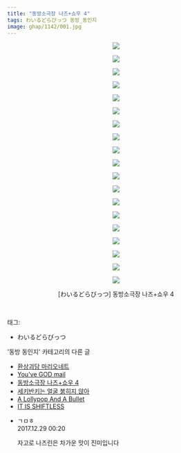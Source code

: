 ```yaml
---
title: "동방소극장 나즈+쇼우 4"
tags: わいるどらびっつ 동방_동인지
image: ghap/1142/001.jpg
---
```

<div class="article">
<p style="text-align: center; clear: none; float: none;"><img src="{{ site.nasurl }}/ghap/1142/001.jpg"/></p>
<p style="text-align: center; clear: none; float: none;"><img src="{{ site.nasurl }}/ghap/1142/002.jpg"/></p>
<p style="text-align: center; clear: none; float: none;"><img src="{{ site.nasurl }}/ghap/1142/003.jpg"/></p>
<p style="text-align: center; clear: none; float: none;"><img src="{{ site.nasurl }}/ghap/1142/004.jpg"/></p>
<p style="text-align: center; clear: none; float: none;"><img src="{{ site.nasurl }}/ghap/1142/005.jpg"/></p>
<p style="text-align: center; clear: none; float: none;"><img src="{{ site.nasurl }}/ghap/1142/006.jpg"/></p>
<p style="text-align: center; clear: none; float: none;"><img src="{{ site.nasurl }}/ghap/1142/007.jpg"/></p>
<p style="text-align: center; clear: none; float: none;"><img src="{{ site.nasurl }}/ghap/1142/008.jpg"/></p>
<p style="text-align: center; clear: none; float: none;"><img src="{{ site.nasurl }}/ghap/1142/009.jpg"/></p>
<p style="text-align: center; clear: none; float: none;"><img src="{{ site.nasurl }}/ghap/1142/010.jpg"/></p>
<p style="text-align: center; clear: none; float: none;"><img src="{{ site.nasurl }}/ghap/1142/011.jpg"/></p>
<p style="text-align: center; clear: none; float: none;"><img src="{{ site.nasurl }}/ghap/1142/012.jpg"/></p>
<p style="text-align: center; clear: none; float: none;"><img src="{{ site.nasurl }}/ghap/1142/013.jpg"/></p>
<p style="text-align: center; clear: none; float: none;"><img src="{{ site.nasurl }}/ghap/1142/014.jpg"/></p>
<p style="text-align: center; clear: none; float: none;"><img src="{{ site.nasurl }}/ghap/1142/015.jpg"/></p>
<p style="text-align: center; clear: none; float: none;"><img src="{{ site.nasurl }}/ghap/1142/016.jpg"/></p>
<p style="text-align: center; clear: none; float: none;"><img src="{{ site.nasurl }}/ghap/1142/017.jpg"/></p>
<p style="text-align: center; clear: none; float: none;"><img src="{{ site.nasurl }}/ghap/1142/018.jpg"/></p>
<p style="text-align: center; clear: none; float: none;"><img src="{{ site.nasurl }}/ghap/1142/019.jpg"/></p>
<p style="text-align: center; clear: none; float: none;">[わいるどらびっつ] 동방소극장 나즈+쇼우 4</p>
<p><br/></p>
</div><div class="tagTrail">
<p>태그: </p>
<ul>
<li>わいるどらびっつ</li>
</ul>
</div><div class="another">
<p>'동방 동인지' 카테고리의 다른 글</p>
<ul>
<li><a href="/2016-07-27-ghap_1144">환상괴담 마리오네트</a></li>
<li><a href="/2016-07-27-ghap_1143">You've GOD mail</a></li>
<li><a href="/2016-07-27-ghap_1142">동방소극장 나즈+쇼우 4</a></li>
<li><a href="/2016-07-27-ghap_1141">세키반키는 얼굴 붉히지 않아</a></li>
<li><a href="/2016-07-27-ghap_1140">A Lollypop And A Bullet</a></li>
<li><a href="/2016-07-27-ghap_1139">IT IS SHIFTLESS</a></li>
</ul>
</div><div class="cb_module cb_fluid">
<div class="cb_wrt cb_profile">
<div class="comment">
<ul>
<li class="cb_thumb_off" id="comment15161996">
<div class="cb_comment_area">
<div class="cb_info_area">
<div class="cb_section">
<span class="cb_nick_name">ㄱㅁㅎ</span>
</div>
<div class="cb_section">
<span class="cb_date">2017.12.29 00:20 </span>
</div>
</div>
<div class="cb_dsc_comment">
<p class="cb_dsc">
											자고로 나즈린은 차가운 맛이 진미입니다
										</p>
</div>
</div></li>
</ul>
</div>
</div><!-- commentList close -->
</div>
<br/>
<p id="refer"></p>
<br/>
